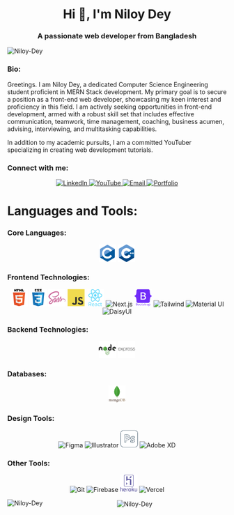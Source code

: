 <h1 align="center">Hi 👋, I'm Niloy Dey</h1>
<h3 align="center">A passionate web developer from Bangladesh</h3>

<p align="left">
  <img src="https://komarev.com/ghpvc/?username=Niloy-Dey&label=Profile%20views&color=0e75b6&style=flat" alt="Niloy-Dey" />
</p>

<h3 align="left">Bio:</h3>
<p align="left">
  Greetings. I am Niloy Dey, a dedicated Computer Science Engineering student proficient in MERN Stack development. My primary goal is to secure a position as a front-end web developer, showcasing my keen interest and proficiency in this field. I am actively seeking opportunities in front-end development, armed with a robust skill set that includes effective communication, teamwork, time management, coaching, business acumen, advising, interviewing, and multitasking capabilities.
  
  In addition to my academic pursuits, I am a committed YouTuber specializing in creating web development tutorials.
</p>

<h3 align="left">Connect with me:</h3>
<p align="center">
  <a href="https://www.linkedin.com/in/niloydey" target="blank">
    <img src="https://raw.githubusercontent.com/rahuldkjain/github-profile-readme-generator/master/src/images/icons/Social/linked-in-alt.svg" alt="LinkedIn" height="30" width="40" />
  </a>
  <a href="https://www.youtube.com/channel/YOUR_CHANNEL" target="blank">
    <img src="https://raw.githubusercontent.com/rahuldkjain/github-profile-readme-generator/master/src/images/icons/Social/youtube.svg" alt="YouTube" height="30" width="40" />
  </a>
  <a href="mailto:niloydeyce@gmail.com" target="blank">
    <img src="https://www.google.com/url?sa=i&url=https%3A%2F%2Fwww.iconfinder.com%2Ficons%2F4202011%2Femail_gmail_mail_logo_social_social_media_icon&psig=AOvVaw1gABL4foA1KFFAXyax0bSd&ust=1731255641632000&source=images&cd=vfe&opi=89978449&ved=0CBQQjRxqFwoTCIjt4f3Tz4kDFQAAAAAdAAAAABAE" alt="Email" height="30" width="40" />
  </a>
  <a href="https://niloydeyportfolio.com" target="blank">
    <img src="https://raw.githubusercontent.com/rahuldkjain/github-profile-readme-generator/master/src/images/icons/Social/globe.svg" alt="Portfolio" height="30" width="40" />
  </a>
</p>

<h1 align="left">Languages and Tools:</h1>

### Core Languages:
<p align="center">
  <img src="https://raw.githubusercontent.com/devicons/devicon/master/icons/c/c-original.svg" alt="C" width="40" height="40"/>
  <img src="https://raw.githubusercontent.com/devicons/devicon/master/icons/cplusplus/cplusplus-original.svg" alt="C++" width="40" height="40"/>
</p>

### Frontend Technologies:
<p align="center">
  <img src="https://raw.githubusercontent.com/devicons/devicon/master/icons/html5/html5-original-wordmark.svg" alt="HTML" width="40" height="40"/>
  <img src="https://raw.githubusercontent.com/devicons/devicon/master/icons/css3/css3-original-wordmark.svg" alt="CSS3" width="40" height="40"/>
  <img src="https://raw.githubusercontent.com/devicons/devicon/master/icons/sass/sass-original.svg" alt="SASS" width="40" height="40"/>
  <img src="https://raw.githubusercontent.com/devicons/devicon/master/icons/javascript/javascript-original.svg" alt="JavaScript" width="40" height="40"/>
  <img src="https://raw.githubusercontent.com/devicons/devicon/master/icons/react/react-original-wordmark.svg" alt="React" width="40" height="40"/>
  <img src="https://cdn.worldvectorlogo.com/logos/next-js.svg" alt="Next.js" width="40" height="40"/>
  <img src="https://raw.githubusercontent.com/devicons/devicon/master/icons/bootstrap/bootstrap-plain-wordmark.svg" alt="Bootstrap" width="40" height="40"/>
  <img src="https://camo.githubusercontent.com/c4f1e69170b2569bc89d2e892efcf8f5a61f858e5d3c357ac8879bd265e6ce03/68747470733a2f2f696d672e69636f6e73382e636f6d2f666c75656e63792f34382f7461696c77696e645f6373732e706e67" alt="Tailwind" width="40" height="40"/>
  <img src="https://mui.com/static/logo.png" alt="Material UI" width="40" height="40"/>
  <img src="https://raw.githubusercontent.com/saadeghi/daisyui-images/master/images/daisyui-logo/favicon-192.png" alt="DaisyUI" width="40" height="40"/>
</p>

### Backend Technologies:
<p align="center">
  <img src="https://raw.githubusercontent.com/devicons/devicon/master/icons/nodejs/nodejs-original-wordmark.svg" alt="Node.js" width="40" height="40"/>
  <img src="https://raw.githubusercontent.com/devicons/devicon/master/icons/express/express-original-wordmark.svg" alt="Express.js" width="40" height="40"/>
</p>

### Databases:
<p align="center">
  <img src="https://raw.githubusercontent.com/devicons/devicon/master/icons/mongodb/mongodb-original-wordmark.svg" alt="MongoDB" width="40" height="40"/>
</p>

### Design Tools:
<p align="center">
  <img src="https://www.vectorlogo.zone/logos/figma/figma-icon.svg" alt="Figma" width="40" height="40"/>
  <img src="https://www.vectorlogo.zone/logos/adobe_illustrator/adobe_illustrator-icon.svg" alt="Illustrator" width="40" height="40"/>
  <img src="https://raw.githubusercontent.com/devicons/devicon/master/icons/photoshop/photoshop-line.svg" alt="Photoshop" width="40" height="40"/>
  <img src="https://cdn.worldvectorlogo.com/logos/adobe-xd.svg" alt="Adobe XD" width="40" height="40"/>
</p>

### Other Tools:
<p align="center">
  <img src="https://www.vectorlogo.zone/logos/git-scm/git-scm-icon.svg" alt="Git" width="40" height="40"/>
  <img src="https://www.vectorlogo.zone/logos/firebase/firebase-icon.svg" alt="Firebase" width="40" height="40"/>
  <img src="https://raw.githubusercontent.com/devicons/devicon/master/icons/heroku/heroku-original-wordmark.svg" alt="Heroku" width="40" height="40"/>
  <img src="https://www.vectorlogo.zone/logos/vercel/vercel-icon.svg" alt="Vercel" width="40" height="40"/>
</p>

<p align="center">
  <img align="left" src="https://github-readme-stats.vercel.app/api/top-langs?username=Niloy-Dey&show_icons=true&locale=en&layout=compact" alt="Niloy-Dey" />
</p>

<p align="center">
  <img align="center" src="https://github-readme-stats.vercel.app/api?username=Niloy-Dey&show_icons=true&locale=en" alt="Niloy-Dey" />
</p>
